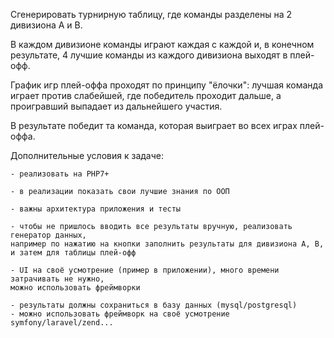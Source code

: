 Сгенерировать турнирную таблицу, где команды разделены на 2 дивизиона A и B.

В каждом дивизионе команды играют каждая с каждой и, в конечном результате, 4 лучшие команды из каждого дивизиона выходят в плей-офф.

График игр плей-оффа проходят по принципу "ёлочки": лучшая команда играет против слабейшей, где победитель проходит дальше, а проигравший выпадает из дальнейшего участия.

В результате победит та команда, которая выиграет во всех играх плей-оффа.

Дополнительные условия к задаче:

    - реализовать на PHP7+
    
    - в реализации показать свои лучшие знания по ООП
    
    - важны архитектура приложения и тесты
    
    - чтобы не пришлось вводить все результаты вручную, реализовать генератор данных, 
    например по нажатию на кнопки заполнить результаты для дивизиона A, B, 
    и затем для таблицы плей-офф
    
    - UI на своё усмотрение (пример в приложении), много времени затрачивать не нужно, 
    можно использовать фреймворки
    
    - результаты должны сохраниться в базу данных (mysql/postgresql)
    - можно использовать фреймворк на своё усмотрение symfony/laravel/zend...
